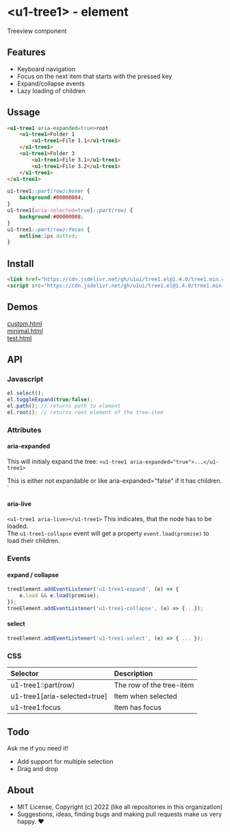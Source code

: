# &lt;u1-tree1&gt; - element
Treeview component

## Features
- Keyboard navigation
- Focus on the next item that starts with the pressed key
- Expand/collapse events
- Lazy loading of children



## Ussage

```html
<u1-tree1 aria-expanded=true>root
    <u1-tree1>Folder 1
        <u1-tree1>File 1.1</u1-tree1>
    </u1-tree1>
    <u1-tree1>Folder 3
        <u1-tree1>File 3.1</u1-tree1>
        <u1-tree1>File 3.2</u1-tree1>
    </u1-tree1>
</u1-tree1>
```

```css
u1-tree1::part(row):hover {
    background:#00000004;
}
u1-tree1[aria-selected=true]::part(row) {
    background:#00000008;
}
u1-tree1::part(row):focus {
    outline:1px dotted;
}
```

## Install

```html
<link href="https://cdn.jsdelivr.net/gh/u1ui/tree1.el@1.4.0/tree1.min.css" rel=stylesheet>
<script src="https://cdn.jsdelivr.net/gh/u1ui/tree1.el@1.4.0/tree1.min.js" type=module>
```

## Demos

[custom.html](http://gcdn.li/u1ui/tree1.el@main/tests/custom.html)  
[minimal.html](http://gcdn.li/u1ui/tree1.el@main/tests/minimal.html)  
[test.html](http://gcdn.li/u1ui/tree1.el@main/tests/test.html)  


## API

### Javascript

```js
el.select();
el.toggleExpand(true/false);
el.path(); // returns path to element
el.root(); // returns root element of the tree-item
```

### Attributes

#### aria-expanded
This will initialy expand the tree:
```<u1-tree1 aria-expanded="true">...</u1-tree1>```

This is either not expandable or like aria-expanded="false" if it has children.
`<u1-tree1></u1-tree1>

#### aria-live
`<u1-tree1 aria-live></u1-tree1>`
This indicates, that the node has to be loaded.  
The `u1-tree1-collapse` event will get a property `event.load(promise)` to load their children.

### Events

#### expand / collapse
```js
treeElement.addEventListener('u1-tree1-expand', (e) => {
    e.load && e.load(promise);
});
treeElement.addEventListener('u1-tree1-collapse', (e) => {...});
```

#### select
```js
treeElement.addEventListener('u1-tree1-select', (e) => { ... });
```

### CSS

| Selector | Description |
|:----|:-----|
| u1-tree1::part(row) | The row of the tree-item |
| u1-tree1[aria-selected=true] | Item when selected |
| u1-tree1:focus | Item has focus |



## Todo
Ask me if you need it!
- Add support for multiple selection
- Drag and drop


## About

- MIT License, Copyright (c) 2022 <u1> (like all repositories in this organization) <br>
- Suggestions, ideas, finding bugs and making pull requests make us very happy. ♥
